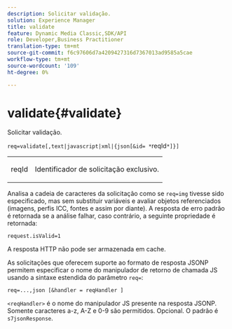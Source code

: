```yaml
---
description: Solicitar validação.
solution: Experience Manager
title: validate
feature: Dynamic Media Classic,SDK/API
role: Developer,Business Practitioner
translation-type: tm+mt
source-git-commit: f6c97606d7a4209427316d7367013ad9585a5cae
workflow-type: tm+mt
source-wordcount: '109'
ht-degree: 0%

---
```



# validate{#validate}

Solicitar validação.

`req=validate[,text|javascript|xml|{json[&id= *`reqId`*]}]`

<table id="simpletable_F214CDA7580A46C0B5CF14CF13AA9B0A"> 
 <tr class="strow"> 
  <td class="stentry"> <p><span class="codeph"><span class="varname"> reqId</span> </span> </p> </td> 
  <td class="stentry"> <p>Identificador de solicitação exclusivo. </p></td> 
 </tr> 
</table>

Analisa a cadeia de caracteres da solicitação como se `req=img` tivesse sido especificado, mas sem substituir variáveis e avaliar objetos referenciados (imagens, perfis ICC, fontes e assim por diante). A resposta de erro padrão é retornada se a análise falhar, caso contrário, a seguinte propriedade é retornada:

`request.isValid=1`

A resposta HTTP não pode ser armazenada em cache.

As solicitações que oferecem suporte ao formato de resposta JSONP permitem especificar o nome do manipulador de retorno de chamada JS usando a sintaxe estendida do parâmetro `req=`:

`req=...,json [&handler = reqHandler ]`

`<reqHandler>` é o nome do manipulador JS presente na resposta JSONP. Somente caracteres a-z, A-Z e 0-9 são permitidos. Opcional. O padrão é `s7jsonResponse`.
